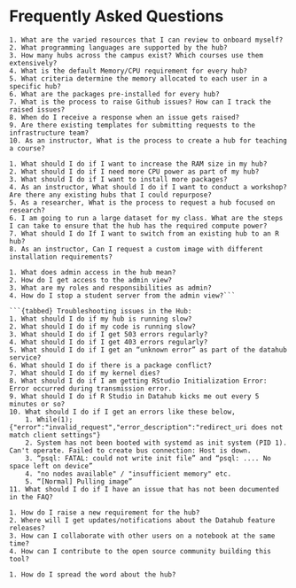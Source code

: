 # Frequently Asked Questions

```{tabbed} Onboarding new users to the Hub:
1. What are the varied resources that I can review to onboard myself?
2. What programming languages are supported by the hub?
3. How many hubs across the campus exist? Which courses use them extensively?
4. What is the default Memory/CPU requirement for every hub?
5. What criteria determine the memory allocated to each user in a specific hub?
6. What are the packages pre-installed for every hub?
7. What is the process to raise Github issues? How can I track the raised issues?
8. When do I receive a response when an issue gets raised?
9. Are there existing templates for submitting requests to the infrastructure team?
10. As an instructor, What is the process to create a hub for teaching a course?
```

```{tabbed} Changing existing requirements:
1. What should I do if I want to increase the RAM size in my hub?
2. What should I do if I need more CPU power as part of my hub?
3. What should I do if I want to install more packages? 
4. As an instructor, What should I do if I want to conduct a workshop? Are there any existing hubs that I could repurpose?
5. As a researcher, What is the process to request a hub focused on research?
6. I am going to run a large dataset for my class. What are the steps I can take to ensure that the hub has the required compute power?
7. What should I do If I want to switch from an existing hub to an R hub?
8. As an instructor, Can I request a custom image with different installation requirements?
```

```{tabbed} Admin Privileges:
1. What does admin access in the hub mean? 
2. How do I get access to the admin view? 
3. What are my roles and responsibilities as admin?
4. How do I stop a student server from the admin view?```

```{tabbed} Troubleshooting issues in the Hub:
1. What should I do if my hub is running slow?
2. What should I do if my code is running slow?
3. What should I do if I get 503 errors regularly?
4. What should I do if I get 403 errors regularly?
5. What should I do if I get an “unknown error” as part of the datahub service?
6. What should I do if there is a package conflict?
7. What should I do if my kernel dies?
8. What should I do if I am getting RStudio Initialization Error: Error occurred during transmission error. 
9. What should I do if R Studio in Datahub kicks me out every 5 minutes or so? 
10. What should I do if I get an errors like these below,
	1. While(1);{"error":"invalid_request","error_description":"redirect_uri does not match client settings"}
	2. System has not been booted with systemd as init system (PID 1). Can't operate. Failed to create bus connection: Host is down.
	3. “psql: FATAL: could not write init file” and “psql: .... No space left on device”
	4. "no nodes available" / "insufficient memory" etc. 
	5. “[Normal] Pulling image” 
11. What should I do if I have an issue that has not been documented in the FAQ?
```

```{tabbed}  Building new features in the Hub:	
1. How do I raise a new requirement for the hub?
2. Where will I get updates/notifications about the Datahub feature releases?
3. How can I collaborate with other users on a notebook at the same time?
4. How can I contribute to the open source community building this tool?
```

```{tabbed} Sharing information about the Hub:
1. How do I spread the word about the hub?
```

